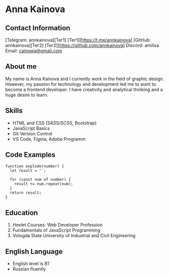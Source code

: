 # Anna Kainova

## Contact Information

[Telegram: annkainova][Тег1]
[Тег1][https://t.me/annkainova]
[GitHub: annkainova][Тег2]
[Тег2][https://github.com/annkainova]
Discord: amilisa
Email: cainowa@gmail.com

## About me

My name is Anna Kainova and I currently work in the field of graphic design. However, my passion for technology and development led me to want to become a frontend developer. I have creativity and analytical thinking and a huge desire to learn.

## Skills

- HTML and CSS (SASS/SCSS, Bootstrap)
- JavaScript Basics
- Git Version Control
- VS Code, Figma, Adobe Programm

## Code Examples

```
function explode(number) {
  let result = '';

  for (const num of number) {
    result += num.repeat(num);
  }
  return result;
}
```

## Education

1. Hexlet Courses: Web Developer Profession
2. Fundamentals of JavaScript Programming
3. Vologda State University of Industrial and Civil Engineering

## English Language

- English level is B1
- Russian fluently
